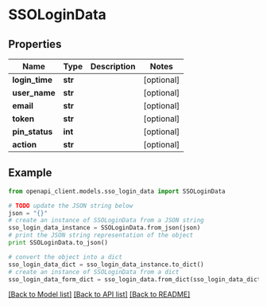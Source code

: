 # SSOLoginData


## Properties

Name | Type | Description | Notes
------------ | ------------- | ------------- | -------------
**login_time** | **str** |  | [optional] 
**user_name** | **str** |  | [optional] 
**email** | **str** |  | [optional] 
**token** | **str** |  | [optional] 
**pin_status** | **int** |  | [optional] 
**action** | **str** |  | [optional] 

## Example

```python
from openapi_client.models.sso_login_data import SSOLoginData

# TODO update the JSON string below
json = "{}"
# create an instance of SSOLoginData from a JSON string
sso_login_data_instance = SSOLoginData.from_json(json)
# print the JSON string representation of the object
print SSOLoginData.to_json()

# convert the object into a dict
sso_login_data_dict = sso_login_data_instance.to_dict()
# create an instance of SSOLoginData from a dict
sso_login_data_form_dict = sso_login_data.from_dict(sso_login_data_dict)
```
[[Back to Model list]](../README.md#documentation-for-models) [[Back to API list]](../README.md#documentation-for-api-endpoints) [[Back to README]](../README.md)


